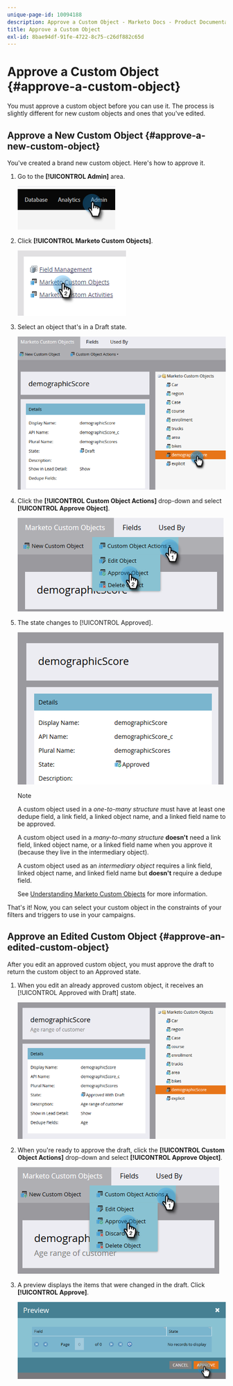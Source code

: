 ```yaml
---
unique-page-id: 10094188
description: Approve a Custom Object - Marketo Docs - Product Documentation
title: Approve a Custom Object
exl-id: 8bae94df-91fe-4722-8c75-c26df882c65d
---
```

# Approve a Custom Object {#approve-a-custom-object}

You must approve a custom object before you can use it. The process is slightly different for new custom objects and ones that you've edited.

## Approve a New Custom Object {#approve-a-new-custom-object}

You've created a brand new custom object. Here's how to approve it.

1. Go to the **[!UICONTROL Admin]** area.

   ![](assets/approve-a-custom-object-1.png)

1. Click **[!UICONTROL Marketo Custom Objects]**.

   ![](assets/approve-a-custom-object-2.png)

1. Select an object that's in a Draft state.

   ![](assets/approve-a-custom-object-3.png)

1. Click the **[!UICONTROL Custom Object Actions]** drop-down and select **[!UICONTROL Approve Object]**.

   ![](assets/approve-a-custom-object-4.png)

1. The state changes to [!UICONTROL Approved].

   ![](assets/approve-a-custom-object-5.png)

   >[!NOTE]
   >
   >A custom object used in a _one-to-many structure_ must have at least one dedupe field, a link field, a linked object name, and a linked field name to be approved.
   >
   >A custom object used in a _many-to-many structure_ **doesn't** need a link field, linked object name, or a linked field name when you approve it (because they live in the intermediary object).
   >
   >A custom object used as an _intermediary object_ requires a link field, linked object name, and linked field name but **doesn't** require a dedupe field.
   >
   >See [Understanding Marketo Custom Objects](/help/marketo/product-docs/administration/marketo-custom-objects/understanding-marketo-custom-objects.md) for more information.

That's it! Now, you can select your custom object in the constraints of your filters and triggers to use in your campaigns.

## Approve an Edited Custom Object {#approve-an-edited-custom-object}

After you edit an approved custom object, you must approve the draft to return the custom object to an Approved state.

1. When you edit an already approved custom object, it receives an [!UICONTROL Approved with Draft] state.

   ![](assets/approve-a-custom-object-6.png)

1. When you're ready to approve the draft, click the **[!UICONTROL Custom Object Actions]** drop-down and select **[!UICONTROL Approve Object]**.

   ![](assets/approve-a-custom-object-7.png)

1. A preview displays the items that were changed in the draft. Click **[!UICONTROL Approve]**.

   ![](assets/approve-a-custom-object-8.png)

